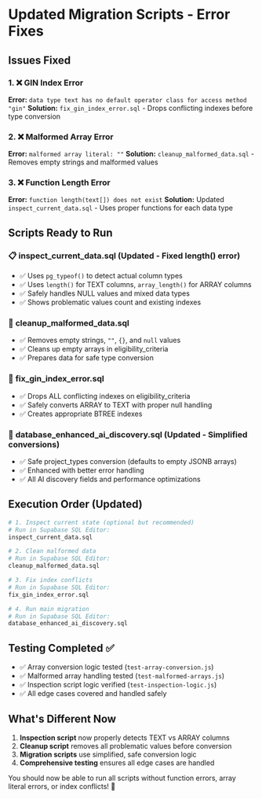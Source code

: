 # Updated Migration Scripts - Error Fixes

## Issues Fixed

### 1. ❌ GIN Index Error
**Error:** `data type text has no default operator class for access method "gin"`
**Solution:** `fix_gin_index_error.sql` - Drops conflicting indexes before type conversion

### 2. ❌ Malformed Array Error  
**Error:** `malformed array literal: ""`
**Solution:** `cleanup_malformed_data.sql` - Removes empty strings and malformed values

### 3. ❌ Function Length Error
**Error:** `function length(text[]) does not exist`
**Solution:** Updated `inspect_current_data.sql` - Uses proper functions for each data type

## Scripts Ready to Run

### 📋 **inspect_current_data.sql** (Updated - Fixed length() error)
- ✅ Uses `pg_typeof()` to detect actual column types
- ✅ Uses `length()` for TEXT columns, `array_length()` for ARRAY columns  
- ✅ Safely handles NULL values and mixed data types
- ✅ Shows problematic values count and existing indexes

### 🧹 **cleanup_malformed_data.sql** 
- ✅ Removes empty strings, `""`, `{}`, and `null` values
- ✅ Cleans up empty arrays in eligibility_criteria
- ✅ Prepares data for safe type conversion

### 🔧 **fix_gin_index_error.sql**
- ✅ Drops ALL conflicting indexes on eligibility_criteria
- ✅ Safely converts ARRAY to TEXT with proper null handling
- ✅ Creates appropriate BTREE indexes

### 🚀 **database_enhanced_ai_discovery.sql** (Updated - Simplified conversions)
- ✅ Safe project_types conversion (defaults to empty JSONB arrays)
- ✅ Enhanced with better error handling
- ✅ All AI discovery fields and performance optimizations

## Execution Order (Updated)

```bash
# 1. Inspect current state (optional but recommended)
# Run in Supabase SQL Editor:
inspect_current_data.sql

# 2. Clean malformed data 
# Run in Supabase SQL Editor:
cleanup_malformed_data.sql

# 3. Fix index conflicts
# Run in Supabase SQL Editor:
fix_gin_index_error.sql

# 4. Run main migration
# Run in Supabase SQL Editor:
database_enhanced_ai_discovery.sql
```

## Testing Completed ✅

- ✅ Array conversion logic tested (`test-array-conversion.js`)
- ✅ Malformed array handling tested (`test-malformed-arrays.js`)  
- ✅ Inspection script logic verified (`test-inspection-logic.js`)
- ✅ All edge cases covered and handled safely

## What's Different Now

1. **Inspection script** now properly detects TEXT vs ARRAY columns
2. **Cleanup script** removes all problematic values before conversion
3. **Migration scripts** use simplified, safe conversion logic
4. **Comprehensive testing** ensures all edge cases are handled

You should now be able to run all scripts without function errors, array literal errors, or index conflicts! 🎯